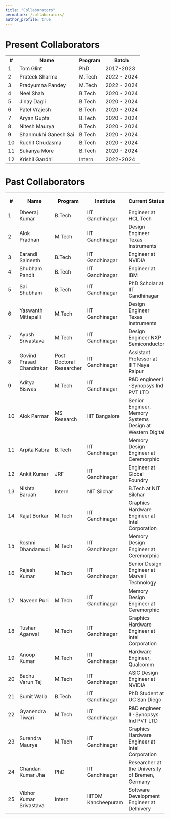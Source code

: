 ```yaml
---
title: "Collaborators"
permalink: /collaborators/
author_profile: true
---
```


Present Collaborators
===

<style>
  /* Custom CSS to add automatic numbering to the first column */
  table {
    counter-reset: row-counter;
  }

  tr:not(:first-child) {
    counter-increment: row-counter;
  }

  td:first-child::before {
    content: counter(row-counter);
  }
</style>

<div class="datatable-begin"></div>


<table>

  <tr>
    <th>#</th>
    <th>Name</th>
    <th>Program</th>
    <th>Batch</th>
  </tr>
  <tr>
    <td></td>
    <td>Tom Glint</td>
    <td>PhD</td>
    <td>2017-2023</td>
  </tr>
  <tr>
    <td></td>
    <td>Prateek Sharma</td>
    <td>M.Tech</td>
    <td>2022 - 2024</td>
  </tr>
  <tr>
    <td></td>
    <td>Pradyumna Pandey</td>
    <td>M.Tech</td>
    <td>2022 - 2024</td>
  </tr>
  <tr>
    <td></td>
    <td>Neel Shah</td>
    <td>B.Tech</td>
    <td>2020 - 2024</td>
  </tr>
  <tr>
    <td></td>
    <td>Jinay Dagli</td>
    <td>B.Tech</td>
    <td>2020 - 2024</td>
  </tr>
  <tr>
    <td></td>
    <td>Patel Vrajesh</td>
    <td>B.Tech</td>
    <td>2020 - 2024</td>
  </tr>
  <tr>
    <td></td>
    <td>Aryan Gupta</td>
    <td>B.Tech</td>
    <td>2020 - 2024</td>
  </tr>
  <tr>
    <td></td>
    <td>Nitesh Maurya</td>
    <td>B.Tech</td>
    <td>2020 - 2024</td>
  </tr>
  <tr>
    <td></td>
    <td>Shanmukhi Ganesh Sai</td>
    <td>B.Tech</td>
    <td>2020 - 2024</td>
  </tr>
  <tr>
    <td></td>
    <td>Ruchit Chudasma</td>
    <td>B.Tech</td>
    <td>2020 - 2024</td>
  </tr> 
  <tr>
    <td></td>
    <td>Sukanya More</td>
    <td>B.Tech</td>
    <td>2020 - 2024</td>
  </tr>
  <tr>
    <td></td>
    <td>Krishil Gandhi</td>
    <td>Intern</td>
    <td>2022-2024</td>
  </tr>
</table>

<div class="datatable-end"></div>



Past Collaborators
===

<style>
<style>
  /* Custom CSS to add automatic numbering to the first column */
  table {
    counter-reset: row-counter;
  }

  tr:not(:first-child) {
    counter-increment: row-counter;
  }

  td:first-child::before {
    content: counter(row-counter);
  }
</style>

<div class="datatable-begin"></div>

<table>
  <tr>
    <th>#</th>
    <th>Name</th>
    <th>Program</th>
    <th>Institute</th>
    <th>Current Status</th>
    <th>Year Of Graduation</th>
  </tr>
  <tr>
    <td></td>
    <td>Dheeraj Kumar</td>
    <td>B.Tech</td>
    <td>IIT Gandhinagar</td>
    <td>Engineer at HCL Tech</td>
    <td>2023</td>
  </tr>
  <tr>
    <td></td>
    <td>Alok Pradhan</td>
    <td>M.Tech</td>
    <td>IIT Gandhinagar</td>
    <td>Design Engineer Texas Instruments</td>
    <td>2023</td>
  </tr>
  <tr>
    <td></td>
    <td>Earandi Saineeth</td>
    <td>B.Tech</td>
    <td>IIT Gandhinagar</td>
    <td>Engineer at NVIDIA</td>
    <td>2023</td>
  </tr>
  <tr>
    <td></td>
    <td>Shubham Pandit</td>
    <td>B.Tech</td>
    <td>IIT Gandhinagar</td>
    <td>Engineer at IBM</td>
    <td>2023</td>
  </tr>
  <tr>
    <td></td>
    <td>Sai Shubham</td>
    <td>B.Tech</td>
    <td>IIT Gandhinagar</td>
    <td>PhD Scholar at IIT Gandhinagar</td>
    <td>2023</td>
  </tr>
  <tr>
    <td></td>
    <td>Yaswanth Mittapalli</td>
    <td>M.Tech</td>
    <td>IIT Gandhinagar</td>
    <td>Design Engineer Texas Instruments</td>
    <td>2023</td>
  </tr>
  <tr>
  <td></td>
    <td>Ayush Srivastava</td>
    <td>M.Tech</td>
    <td>IIT Gandhinagar</td>
    <td>Design Engineer NXP Semiconductor</td>
    <td>2023</td>
  </tr>
  <tr>
    <td></td>
    <td>Govind Prasad Chandrakar</td>
    <td>Post Doctoral Researcher</td>
    <td>IIT Gandhinagar</td>
    <td>Assistant Professor at IIIT Naya Raipur</td>
    <td>2023</td>
  </tr>
  <tr>
    <td></td>
    <td>Aditya Biswas</td>
    <td>M.Tech</td>
    <td>IIT Gandhinagar</td>
    <td>R&D engineer I · Synopsys Ind PVT LTD</td>
    <td>2022</td>
  </tr>
  <tr>
    <td></td>
    <td>Alok Parmar</td>
    <td>MS Research</td>
    <td>IIIT Bangalore</td>
    <td>Senior Engineer, Memory Systems Design at Western Digital</td>
    <td>2022</td>
  </tr>
  <tr>
    <td></td>
    <td>Arpita Kabra</td>
    <td>B.Tech</td>
    <td>IIT Gandhinagar</td>
    <td>Memory Design Engineer at Ceremorphic</td>
    <td>2022</td>
  </tr>
  <tr>
    <td></td>
    <td>Ankit Kumar</td>
    <td>JRF</td>
    <td>IIT Gandhinagar</td>
    <td>Engineer at Global Foundry</td>
    <td>2022</td>
  </tr>
  <tr>
    <td></td>
    <td>Nishta Baruah</td>
    <td>Intern</td>
    <td>NIT Silchar</td>
    <td>B.Tech at NIT Silchar</td>
    <td>2022</td>
  </tr>
  <tr>
    <td></td>
    <td>Rajat Borkar</td>
    <td>M.Tech</td>
    <td>IIT Gandhinagar</td>
    <td>Graphics Hardware Engineer at Intel Corporation</td>
    <td>2021</td>
  </tr>
  <tr>
    <td></td>
    <td>Roshni Dhandamudi</td>
    <td>M.Tech</td>
    <td>IIT Gandhinagar</td>
    <td>Memory Design Engineer at Ceremorphic</td>
    <td>2021</td>
  </tr>
  <tr>
    <td></td>
    <td>Rajesh Kumar</td>
    <td>M.Tech</td>
    <td>IIT Gandhinagar</td>
    <td>Senior Design Engineer at Marvell Technology</td>
    <td>2021</td>
  </tr>
  <tr>
    <td></td>
    <td>Naveen Puri</td>
    <td>M.Tech</td>
    <td>IIT Gandhinagar</td>
    <td>Memory Design Engineer at Ceremorphic</td>
    <td>2021</td>
  </tr>
  <tr>
    <td></td>
    <td>Tushar Agarwal</td>
    <td>M.Tech</td>
    <td>IIT Gandhinagar</td>
    <td>Graphics Hardware Engineer at Intel Corporation</td>
    <td>2021</td>
  </tr>
  <tr>
    <td></td>
    <td>Anoop Kumar</td>
    <td>M.Tech</td>
    <td>IIT Gandhinagar</td>
    <td>Hardware Engineer, Qualcomm</td>
    <td>2021</td>
  </tr>
  <tr>
    <td></td>
    <td>Bachu Varun Tej</td>
    <td>M.Tech</td>
    <td>IIT Gandhinagar</td>
    <td>ASIC Design Engineer at NVIDIA</td>
    <td>2021</td>
  </tr>
  <tr>
    <td></td>
    <td>Sumit Walia</td>
    <td>B.Tech</td>
    <td>IIT Gandhinagar</td>
    <td>PhD Student at UC San Diego</td>
    <td>2021</td>
  </tr>
  <tr>
    <td></td>
    <td>Gyanendra Tiwari</td>
    <td>M.Tech</td>
    <td>IIT Gandhinagar</td>
    <td>R&D engineer II · Synopsys Ind PVT LTD</td>
    <td>2020</td>
  </tr>
  <tr>
    <td></td>
    <td>Surendra Maurya</td>
    <td>M.Tech</td>
    <td>IIT Gandhinagar</td>
    <td>Graphics Hardware Engineer at Intel Corporation</td>
    <td>2020</td>
  </tr>
  <tr>
    <td></td>
    <td>Chandan Kumar Jha</td>
    <td>PhD</td>
    <td>IIT Gandhinagar</td>
    <td>Researcher at the University of Bremen, Germany</td>
    <td>2020</td>
  </tr>
  <tr>
    <td></td>
    <td>Vibhor Kumar Srivastava</td>
    <td>Intern</td>
    <td>IIITDM Kancheepuram</td>
    <td>Software Development Engineer at Delhivery</td>
    <td>2019</td>
  </tr>
</table>



<div class="datatable-end"></div>



